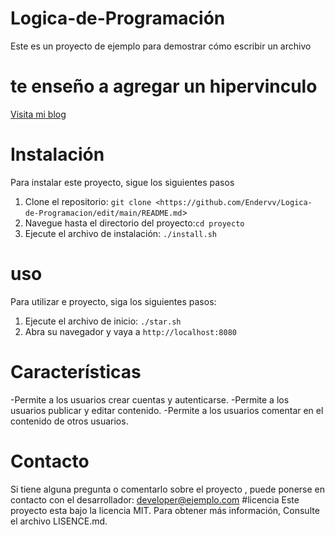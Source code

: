 # Logica-de-Programación
Este es  un proyecto de ejemplo para demostrar cómo escribir un archivo
# te enseño a agregar un hipervinculo
[Visita mi blog](http://aunnotengoblog.com)
# Instalación
Para instalar este proyecto, sigue los siguientes pasos

1. Clone el repositorio: `git clone <https://github.com/Endervv/Logica-de-Programacion/edit/main/README.md`>
2. Navegue hasta el directorio del proyecto:`cd proyecto`
3. Ejecute el archivo de instalación: `./install.sh`
# uso 
Para utilizar e proyecto, siga los siguientes pasos:

1. Ejecute el archivo de inicio: `./star.sh`
2. Abra su navegador y vaya a `http://localhost:8080`
# Características
-Permite a los usuarios crear cuentas y autenticarse.
-Permite a los usuarios publicar y editar contenido.
-Permite a los usuarios comentar en el contenido de otros usuarios.
# Contacto
Si tiene alguna pregunta o comentarlo sobre el proyecto , puede ponerse 
en contacto con el desarrollador: developer@ejemplo.com
#licencia
Este proyecto esta bajo la licencia MIT. Para obtener más información,
Consulte el archivo LISENCE.md.
